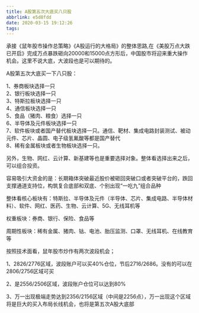 ```yaml
---
title: A股第五次大底买八只股
abbrlink: e5d8fdd
date: 2020-03-15 19:12:26
tags:
---
```


承接《鼠年股市操作总策略》《A股运行的大格局》的整体思路,在《美股万点大跌已开启》完成万点暴跌砸向20000和15000点方形后，中国股市将迎来重大操作机会。这里不说大底，大波段也是可以期待的。

A股第五次大底买一下八只股：

1、券商板块选择一只  
2、银行板块选择一只  
3、特斯拉板块选择一只  
4、通信板块选择一只  
5、食品（猪肉、粮食）选择一只  
6、半导体及元件板块选择一只  
7、软件板块或者国产替代板块选择一只。通信、靶材、集成电路封装测试、被动元件、芯片、晶圆、电子级氢氟酸等都是国产替代  
8、稀有金属板块或者生物板块选择一只。

另外，生物、网红、云计算、新基建等也是重要选择对象。整体看选择出来之后，可以组合投资。

容易吸引大资金的是：长期箱体突破最近股价被砸回突破口或者突破平台的，跌回支撑通道支持位，构筑复合底部和双底、个别出现“一吃九”组合品种

整体看核心板块有：特斯拉、半导体及元件（半导体、芯片、集成电路、半导体材料）、软件、网红、医药、生物、云计算、5G、无线耳机等

权重板块：券商、银行、保险、食品等

周期性板块：稀有金属、猪肉、钴、电池、胎压监测、口罩、无线耳机、在线教育等

按照技术面看，鼠年股市炒作有两次波段机会；

1、2826/2776区域，波段账户可以买40%仓位，节后2716/2686。没有的可以在2806/2756区域可买

2、是2556/2506区域，波段账户仓位可以达到80%

3、万一出现极端走势达到2356/2156区域（中间是2256点），万一出现这个区域将是巨大的买入布局长线机会，也将是第五次A股大底部